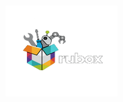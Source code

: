 <p align="center">
  <a href="github.com/belectron13/rubox">
    <img src="https://raw.githubusercontent.com/BELECTRON13/rubox/refs/heads/main/HoshaAI-1%20(1).png" width=260 height=210 alt="Rubox" />
  </a>
</p>







